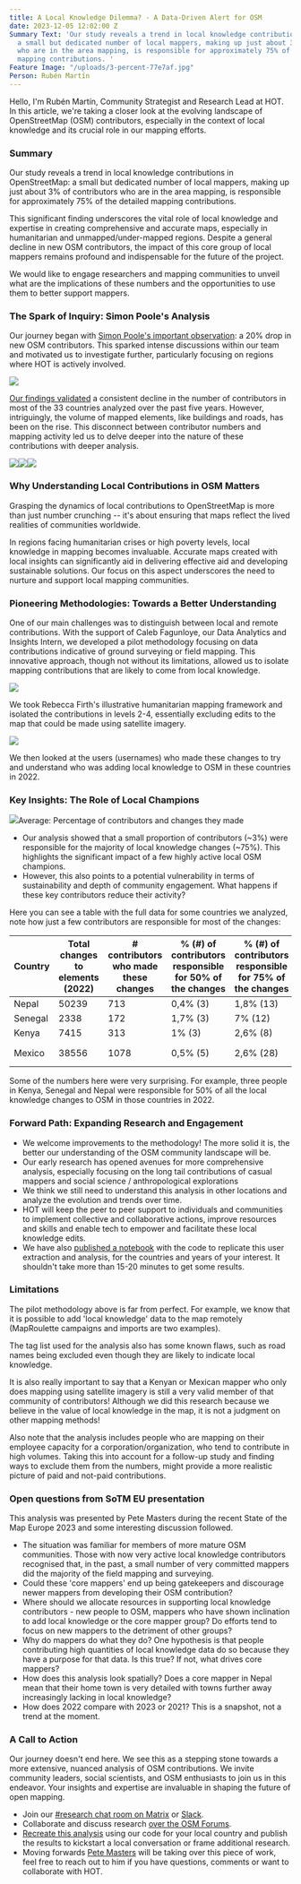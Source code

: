 ```yaml
---
title: A Local Knowledge Dilemma? - A Data-Driven Alert for OSM
date: 2023-12-05 12:02:00 Z
Summary Text: 'Our study reveals a trend in local knowledge contributions in OpenStreetMap:
  a small but dedicated number of local mappers, making up just about 3% of contributors
  who are in the area mapping, is responsible for approximately 75% of the detailed
  mapping contributions. '
Feature Image: "/uploads/3-percent-77e7af.jpg"
Person: Rubén Martín
---
```


Hello, I'm Rubén Martín, Community Strategist and Research Lead at HOT. In this article, we're taking a closer look at the evolving landscape of OpenStreetMap (OSM) contributors, especially in the context of local knowledge and its crucial role in our mapping efforts.

### Summary

Our study reveals a trend in local knowledge contributions in OpenStreetMap: a small but dedicated number of local mappers, making up just about 3% of contributors who are in the area mapping, is responsible for approximately 75% of the detailed mapping contributions.   

This significant finding underscores the vital role of local knowledge and expertise in creating comprehensive and accurate maps, especially in humanitarian and unmapped/under-mapped regions. Despite a general decline in new OSM contributors, the impact of this core group of local mappers remains profound and indispensable for the future of the project.  

We would like to engage researchers and mapping communities to unveil what are the implications of these numbers and the opportunities to use them to better support mappers.

### The Spark of Inquiry: Simon Poole's Analysis

Our journey began with [Simon Poole's important observation](https://www.openstreetmap.org/user/SimonPoole/diary/400701): a 20% drop in new OSM contributors. This sparked intense discussions within our team and motivated us to investigate further, particularly focusing on regions where HOT is actively involved.

![](https://lh7-us.googleusercontent.com/NO13aEnG2OW20JlSc9xms6OWuIsJX3W5qUiiPG6sMN9Z3jFukSw0B2lTJblG7wTHwhfPtJs6-TFHlLvPVKyg7HmJ23JZSp3H-KhasKex8D3Jo2bpcH72lLMLffrqIaBhwVnl0u-GLyrHxJsFUVjPI-Y)

[Our findings validated](https://www.hotosm.org/updates/driving-change-through-data-exploring-humanitarian-mapping-research-and-analysis-initiatives/) a consistent decline in the number of contributors in most of the 33 countries analyzed over the past five years. However, intriguingly, the volume of mapped elements, like buildings and roads, has been on the rise. This disconnect between contributor numbers and mapping activity led us to delve deeper into the nature of these contributions with deeper analysis.

![](https://lh7-us.googleusercontent.com/BO0a0CwJE9MtnILLvCvvzKUUGaRwOUKIH49bV9JBDs5hFYchO7nSLWDFQ9I4_7YiQJoSf-gzGLWr8euqf5CRinGz3eRqdiDsLFcVwW6QXOsLfSG9eUwovz2QOuauf6TL1ux50KoBkihO-09dEPst8BA)![](https://lh7-us.googleusercontent.com/I9I3QwUbp_asV7Gj-ncS_a3bVWVENIj17lI0bEa-euDQ3M_ZhiKZursMYqEFRLUhbP1JfQQxjzwoUIKTDSWiTE18ZkMuHBA4F8ZcByWzZZxHjXMwtk508rb3HPWz06hHo6DAktmVixKO8mr41NNjxpY)![](https://lh7-us.googleusercontent.com/FanUfVXJFqiozLXdv3qDyrTr-6II6Dk1Vdn5YFv3n4nXPW66qa1hImacn21PEkH_QJ6AR128Fl9GK4cp9IpR3LY-UV65TpAgqYeu5C8IQ2fiCSJJ1BC3KeEIpMz9tXPZzgZMQdLMH-VFeXwAIlLereY)  

### Why Understanding Local Contributions in OSM Matters

Grasping the dynamics of local contributions to OpenStreetMap is more than just number crunching -- it's about ensuring that maps reflect the lived realities of communities worldwide. 

In regions facing humanitarian crises or high poverty levels, local knowledge in mapping becomes invaluable. Accurate maps created with local insights can significantly aid in delivering effective aid and developing sustainable solutions. Our focus on this aspect underscores the need to nurture and support local mapping communities.

### Pioneering Methodologies: Towards a Better Understanding

One of our main challenges was to distinguish between local and remote contributions. With the support of Caleb Fagunloye, our Data Analytics and Insights Intern, we developed a pilot methodology focusing on data contributions indicative of ground surveying or field mapping. This innovative approach, though not without its limitations, allowed us to isolate mapping contributions that are likely to come from local knowledge.

![](https://lh7-us.googleusercontent.com/nLANMbYs-fi09UuDoF4d8yuqyZWsZLfww-3YwHAiraVIR0IYSnq0oxZ41xA7OoKfZLnoaFoYJwWzHszx34YZJRsV02aEiGMJQJU6i1MywJ9nus6ZUuqvYP0Bz1WgXjPmWM0MX8REOgRYQrbgnT8jQis)

We took Rebecca Firth's illustrative humanitarian mapping framework and isolated the contributions in levels 2-4, essentially excluding edits to the map that could be made using satellite imagery.

![](https://lh7-us.googleusercontent.com/xujGY8ZboKjifwDUDfiAprpRLU66AZW9rLELzlG-BNFXuNEc1VdXnTsQHILI78eieUdJ6mvzqr075b1qckCPAPSJAFCnjwoMTrbUzVXCTupkaoyzvxBu-otTbhDxBQ2org18NtlMDgFcprsVSxT9eJE)  

We then looked at the users (usernames) who made these changes to try and understand who was adding local knowledge to OSM in these countries in 2022\.

### Key Insights: The Role of Local Champions

![](https://lh7-us.googleusercontent.com/MspOHtCCcAcwNqcsz8FJCvmUUo1fXvJOUO08LXWV7gRSTsPbRL1_pSjrfYo4YBNaxxdDbt90Jjc8SjLaAweHJ6sHdAPIOzH6iqiype5hylW_6E0BXddfwl7rAxPBy0wb9RIwVKDZ6Puwq0ow922ibBg)Average: Percentage of contributors and changes they made

* Our analysis showed that a small proportion of contributors (~3%) were responsible for the majority of local knowledge changes (~75%). This highlights the significant impact of a few highly active local OSM champions.
* However, this also points to a potential vulnerability in terms of sustainability and depth of community engagement. What happens if these key contributors reduce their activity?

Here you can see a table with the full data for some countries we analyzed, note how just a few contributors are responsible for most of the changes:

| Country | Total changes to elements (2022) | \# contributors who made these changes | % (#) of contributors responsible for 50% of the changes | % (#) of contributors responsible for 75% of the changes | % (#) of contributors responsible for 95% of the changes |
| ------- | -------------------------------- | -------------------------------------- | -------------------------------------------------------- | -------------------------------------------------------- | -------------------------------------------------------- |
| Nepal   | 50239                            | 713                                    | 0,4% (3)                                                 | 1,8% (13)                                                | 12% (86)                                                 |
| Senegal | 2338                             | 172                                    | 1,7% (3)                                                 | 7% (12)                                                  | 43,6% (75)                                               |
| Kenya   | 7415                             | 313                                    | 1% (3)                                                   | 2,6% (8)                                                 | 28% (87)                                                 |
| Mexico  | 38556                            | 1078                                   | 0,5% (5)                                                 | 2,6% (28)                                                | 21,1% (227)                                              |

Some of the numbers here were very surprising. For example, three people in Kenya, Senegal and Nepal were responsible for 50% of all the local knowledge changes to OSM in those countries in 2022\.

### Forward Path: Expanding Research and Engagement

* We welcome improvements to the methodology! The more solid it is, the better our understanding of the OSM community landscape will be.
* Our early research has opened avenues for more comprehensive analysis, especially focusing on the long tail contributions of casual mappers and social science / anthropological explorations
* We think we still need to understand this analysis in other locations and analyze the evolution and trends over time.
* HOT will keep the peer to peer support to individuals and communities to implement collective and collaborative actions, improve resources and skills and enable tech to empower and facilitate these local knowledge edits.
* We have also [published a notebook](https://colab.research.google.com/drive/10OAa-2kNU4gHJMdyKZSwF78tZ1Lm-W08#scrollTo=FCVHqxj2H97D) with the code to replicate this user extraction and analysis, for the countries and years of your interest. It shouldn't take more than 15-20 minutes to get some results.

### Limitations

The pilot methodology above is far from perfect. For example, we know that it is possible to add 'local knowledge' data to the map remotely (MapRoulette campaigns and imports are two examples).   

The tag list used for the analysis also has some known flaws, such as road names being excluded even though they are likely to indicate local knowledge.  

It is also really important to say that a Kenyan or Mexican mapper who only does mapping using satellite imagery is still a very valid member of that community of contributors! Although we did this research because we believe in the value of local knowledge in the map, it is not a judgment on other mapping methods!

Also note that the analysis includes people who are mapping on their employee capacity for a corporation/organization, who tend to contribute in high volumes. Taking this into account for a follow-up study and finding ways to exclude them from the numbers, might provide a more realistic picture of paid and not-paid contributions.

### Open questions from SoTM EU presentation

This analysis was presented by Pete Masters during the recent State of the Map Europe 2023 and some interesting discussion followed.  

* The situation was familiar for members of more mature OSM communities. Those with now very active local knowledge contributors recognised that, in the past, a small number of very committed mappers did the majority of the field mapping and surveying.
* Could these 'core mappers' end up being gatekeepers and discourage newer mappers from developing their OSM contribution?
* Where should we allocate resources in supporting local knowledge contributors - new people to OSM, mappers who have shown inclination to add local knowledge or the core mapper group? Do efforts tend to focus on new mappers to the detriment of other groups?
* Why do mappers do what they do? One hypothesis is that people contributing high quantities of local knowledge data do so because they have a purpose for that data. Is this true? If not, what drives core mappers?
* How does this analysis look spatially? Does a core mapper in Nepal mean that their home town is very detailed with towns further away increasingly lacking in local knowledge?
* How does 2022 compare with 2023 or 2021? This is a snapshot, not a trend at the moment.

### A Call to Action

Our journey doesn't end here. We see this as a stepping stone towards a more extensive, nuanced analysis of OSM contributions. We invite community leaders, social scientists, and OSM enthusiasts to join us in this endeavor. Your insights and expertise are invaluable in shaping the future of open mapping.

* Join our [\#research chat room on Matrix](https://matrix.to/#/#openmapping-reseach:matrix.org) or [Slack](https://hotosm.slack.com/archives/C9UHNN1T4).
* Collaborate and discuss research [over the OSM Forums](https://community.openstreetmap.org/tag/research).
* [Recreate this analysis](https://colab.research.google.com/drive/10OAa-2kNU4gHJMdyKZSwF78tZ1Lm-W08) using our code for your local country and publish the results to kickstart a local conversation or frame additional research.
* Moving forwards [Pete Masters](mailto:pete.masters@hotosm.org) will be taking over this piece of work, feel free to reach  out to him if you have questions, comments or want to collaborate with HOT.